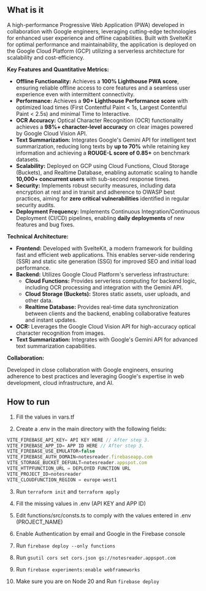 ## What is it

A high-performance Progressive Web Application (PWA) developed in collaboration with Google engineers, leveraging cutting-edge technologies for enhanced user experience and offline capabilities. Built with SvelteKit for optimal performance and maintainability, the application is deployed on the Google Cloud Platform (GCP) utilizing a serverless architecture for scalability and cost-efficiency.

**Key Features and Quantitative Metrics:**

*   **Offline Functionality:** Achieves a **100% Lighthouse PWA score**, ensuring reliable offline access to core features and a seamless user experience even with intermittent connectivity.
*   **Performance:** Achieves a **90+ Lighthouse Performance score** with optimized load times (First Contentful Paint < 1s, Largest Contentful Paint < 2.5s) and minimal Time to Interactive.
*   **OCR Accuracy:** Optical Character Recognition (OCR) functionality achieves a **98%+ character-level accuracy** on clear images powered by Google Cloud Vision API.
*   **Text Summarization:** Integrates Google's Gemini API for intelligent text summarization, reducing long texts by **up to 70%** while retaining key information and achieving a **ROUGE-L score of 0.85+** on benchmark datasets.
*   **Scalability:** Deployed on GCP using Cloud Functions, Cloud Storage (Buckets), and Realtime Database, enabling automatic scaling to handle **10,000+ concurrent users** with sub-second response times.
*   **Security:** Implements robust security measures, including data encryption at rest and in transit and adherence to OWASP best practices, aiming for **zero critical vulnerabilities** identified in regular security audits.
*   **Deployment Frequency:** Implements Continuous Integration/Continuous Deployment (CI/CD) pipelines, enabling **daily deployments** of new features and bug fixes.

**Technical Architecture:**

*   **Frontend:** Developed with SvelteKit, a modern framework for building fast and efficient web applications. This enables server-side rendering (SSR) and static site generation (SSG) for improved SEO and initial load performance.
*   **Backend:** Utilizes Google Cloud Platform's serverless infrastructure:
    *   **Cloud Functions:** Provides serverless computing for backend logic, including OCR processing and integration with the Gemini API.
    *   **Cloud Storage (Buckets):** Stores static assets, user uploads, and other data.
    *   **Realtime Database:** Provides real-time data synchronization between clients and the backend, enabling collaborative features and instant updates.
*   **OCR:** Leverages the Google Cloud Vision API for high-accuracy optical character recognition from images.
*   **Text Summarization:** Integrates with Google's Gemini API for advanced text summarization capabilities.

**Collaboration:**

Developed in close collaboration with Google engineers, ensuring adherence to best practices and leveraging Google's expertise in web development, cloud infrastructure, and AI.


## How to run

1. Fill the values in vars.tf

2. Create a .env in the main directory with the following fields:

```ts
VITE_FIREBASE_API_KEY= API KEY HERE // After step 3.
VITE_FIREBASE_APP_ID= APP ID HERE // After step 3.
VITE_FIREBASE_USE_EMULATOR=false
VITE_FIREBASE_AUTH_DOMAIN=notesreader.firebaseapp.com
VITE_STORAGE_BUCKET_DEFUALT=notesreader.appspot.com
VITE_HTTPFUNCTION_URL = DEPLOYED FUNCTION URL
VITE_PROJECT_ID=notesreader
VITE_CLOUDFUNCTION_REGION = europe-west1

```

3. Run `terraform init` and `terraform apply`

4. Fill the missing values in .env (API KEY and APP ID)

5. Edit functions/src/consts.ts to comply with the values entered in .env (PROJECT_NAME)

6. Enable Authentication by email and Google in the Firebase console

7. Run `firebase deploy --only functions`

8. Run `gsutil cors set cors.json gs://notesreader.appspot.com`

9. Run `firebase experiments:enable webframeworks`

10. Make sure you are on Node 20 and Run `firebase deploy`
